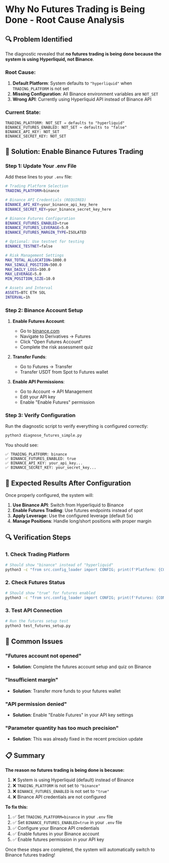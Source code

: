 # Why No Futures Trading is Being Done - Root Cause Analysis

## 🔍 **Problem Identified**

The diagnostic revealed that **no futures trading is being done because the system is using Hyperliquid, not Binance**.

### **Root Cause:**
1. **Default Platform**: System defaults to `"hyperliquid"` when `TRADING_PLATFORM` is not set
2. **Missing Configuration**: All Binance environment variables are `NOT_SET`
3. **Wrong API**: Currently using Hyperliquid API instead of Binance API

### **Current State:**
```
TRADING_PLATFORM: NOT_SET → defaults to "hyperliquid"
BINANCE_FUTURES_ENABLED: NOT_SET → defaults to "false"
BINANCE_API_KEY: NOT_SET
BINANCE_SECRET_KEY: NOT_SET
```

## 🔧 **Solution: Enable Binance Futures Trading**

### **Step 1: Update Your .env File**

Add these lines to your `.env` file:

```bash
# Trading Platform Selection
TRADING_PLATFORM=binance

# Binance API Credentials (REQUIRED)
BINANCE_API_KEY=your_binance_api_key_here
BINANCE_SECRET_KEY=your_binance_secret_key_here

# Binance Futures Configuration
BINANCE_FUTURES_ENABLED=true
BINANCE_FUTURES_LEVERAGE=5.0
BINANCE_FUTURES_MARGIN_TYPE=ISOLATED

# Optional: Use testnet for testing
BINANCE_TESTNET=false

# Risk Management Settings
MAX_TOTAL_ALLOCATION=1000.0
MAX_SINGLE_POSITION=500.0
MAX_DAILY_LOSS=100.0
MAX_LEVERAGE=5.0
MIN_POSITION_SIZE=10.0

# Assets and Interval
ASSETS=BTC ETH SOL
INTERVAL=1h
```

### **Step 2: Binance Account Setup**

1. **Enable Futures Account**:
   - Go to [binance.com](https://binance.com)
   - Navigate to Derivatives → Futures
   - Click "Open Futures Account"
   - Complete the risk assessment quiz

2. **Transfer Funds**:
   - Go to Futures → Transfer
   - Transfer USDT from Spot to Futures wallet

3. **Enable API Permissions**:
   - Go to Account → API Management
   - Edit your API key
   - Enable "Enable Futures" permission

### **Step 3: Verify Configuration**

Run the diagnostic script to verify everything is configured correctly:

```bash
python3 diagnose_futures_simple.py
```

You should see:
```
✅ TRADING_PLATFORM: binance
✅ BINANCE_FUTURES_ENABLED: true
✅ BINANCE_API_KEY: your_api_key...
✅ BINANCE_SECRET_KEY: your_secret_key...
```

## 🎯 **Expected Results After Configuration**

Once properly configured, the system will:

1. **Use Binance API**: Switch from Hyperliquid to Binance
2. **Enable Futures Trading**: Use futures endpoints instead of spot
3. **Apply Leverage**: Use the configured leverage (default 5x)
4. **Manage Positions**: Handle long/short positions with proper margin

## 🔍 **Verification Steps**

### **1. Check Trading Platform**
```bash
# Should show "binance" instead of "hyperliquid"
python3 -c "from src.config_loader import CONFIG; print(f'Platform: {CONFIG.get(\"trading_platform\")}')"
```

### **2. Check Futures Status**
```bash
# Should show "true" for futures enabled
python3 -c "from src.config_loader import CONFIG; print(f'Futures: {CONFIG.get(\"binance_futures_enabled\")}')"
```

### **3. Test API Connection**
```bash
# Run the futures setup test
python3 test_futures_setup.py
```

## 🚨 **Common Issues**

### **"Futures account not opened"**
- **Solution**: Complete the futures account setup and quiz on Binance

### **"Insufficient margin"**
- **Solution**: Transfer more funds to your futures wallet

### **"API permission denied"**
- **Solution**: Enable "Enable Futures" in your API key settings

### **"Parameter quantity has too much precision"**
- **Solution**: This was already fixed in the recent precision update

## 📋 **Summary**

**The reason no futures trading is being done is because:**
1. ❌ System is using Hyperliquid (default) instead of Binance
2. ❌ `TRADING_PLATFORM` is not set to `"binance"`
3. ❌ `BINANCE_FUTURES_ENABLED` is not set to `"true"`
4. ❌ Binance API credentials are not configured

**To fix this:**
1. ✅ Set `TRADING_PLATFORM=binance` in your `.env` file
2. ✅ Set `BINANCE_FUTURES_ENABLED=true` in your `.env` file
3. ✅ Configure your Binance API credentials
4. ✅ Enable futures in your Binance account
5. ✅ Enable futures permission in your API key

Once these steps are completed, the system will automatically switch to Binance futures trading!
